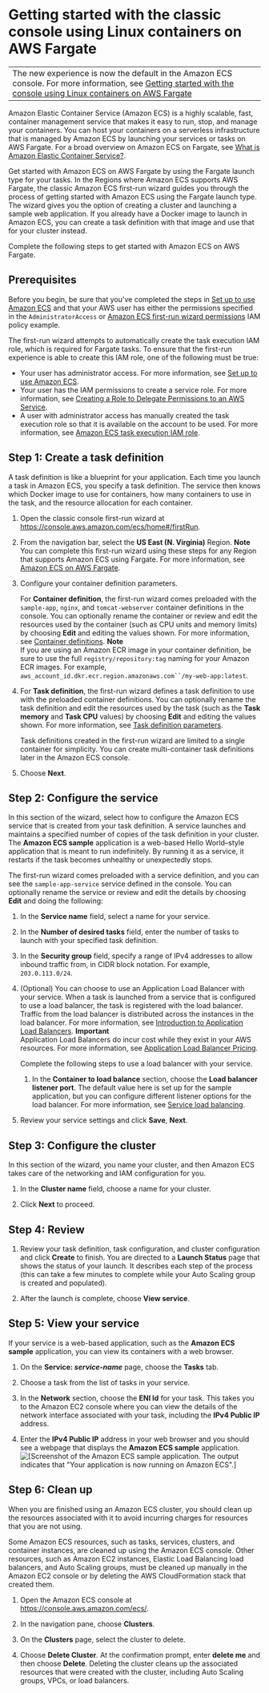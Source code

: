 # Getting started with the classic console using Linux containers on AWS Fargate<a name="getting-started-fargate-classic-console"></a>


|  | 
| --- |
| The new experience is now the default in the Amazon ECS console\. For more information, see [Getting started with the console using Linux containers on AWS Fargate](getting-started-fargate.md) | 

Amazon Elastic Container Service \(Amazon ECS\) is a highly scalable, fast, container management service that makes it easy to run, stop, and manage your containers\. You can host your containers on a serverless infrastructure that is managed by Amazon ECS by launching your services or tasks on AWS Fargate\. For a broad overview on Amazon ECS on Fargate, see [What is Amazon Elastic Container Service?](Welcome.md)\.

Get started with Amazon ECS on AWS Fargate by using the Fargate launch type for your tasks\. In the Regions where Amazon ECS supports AWS Fargate, the classic Amazon ECS first\-run wizard guides you through the process of getting started with Amazon ECS using the Fargate launch type\. The wizard gives you the option of creating a cluster and launching a sample web application\. If you already have a Docker image to launch in Amazon ECS, you can create a task definition with that image and use that for your cluster instead\.

Complete the following steps to get started with Amazon ECS on AWS Fargate\.

## Prerequisites<a name="first-run-prereqs"></a>

Before you begin, be sure that you've completed the steps in [Set up to use Amazon ECS](get-set-up-for-amazon-ecs.md) and that your AWS user has either the permissions specified in the `AdministratorAccess` or [Amazon ECS first\-run wizard permissions](security_iam_id-based-policy-examples.md#first-run-permissions) IAM policy example\.

The first\-run wizard attempts to automatically create the task execution IAM role, which is required for Fargate tasks\. To ensure that the first\-run experience is able to create this IAM role, one of the following must be true:
+ Your user has administrator access\. For more information, see [Set up to use Amazon ECS](get-set-up-for-amazon-ecs.md)\.
+ Your user has the IAM permissions to create a service role\. For more information, see [Creating a Role to Delegate Permissions to an AWS Service](https://docs.aws.amazon.com/IAM/latest/UserGuide/id_roles_create_for-service.html)\.
+ A user with administrator access has manually created the task execution role so that it is available on the account to be used\. For more information, see [Amazon ECS task execution IAM role](task_execution_IAM_role.md)\. 

## Step 1: Create a task definition<a name="first-run-task-def"></a>

A task definition is like a blueprint for your application\. Each time you launch a task in Amazon ECS, you specify a task definition\. The service then knows which Docker image to use for containers, how many containers to use in the task, and the resource allocation for each container\.

1. Open the classic console first\-run wizard at [https://console\.aws\.amazon\.com/ecs/home\#/firstRun](https://console.aws.amazon.com/ecs/home#/firstRun)\.

1. From the navigation bar, select the **US East \(N\. Virginia\)** Region\.
**Note**  
You can complete this first\-run wizard using these steps for any Region that supports Amazon ECS using Fargate\. For more information, see [Amazon ECS on AWS Fargate](AWS_Fargate.md)\.

1. Configure your container definition parameters\. 

   For **Container definition**, the first\-run wizard comes preloaded with the `sample-app`, `nginx`, and `tomcat-webserver` container definitions in the console\. You can optionally rename the container or review and edit the resources used by the container \(such as CPU units and memory limits\) by choosing **Edit** and editing the values shown\. For more information, see [Container definitions](task_definition_parameters.md#container_definitions)\.
**Note**  
If you are using an Amazon ECR image in your container definition, be sure to use the full `registry/repository:tag` naming for your Amazon ECR images\. For example, `aws_account_id.dkr.ecr.region.amazonaws.com``/my-web-app:latest`\.

1. For **Task definition**, the first\-run wizard defines a task definition to use with the preloaded container definitions\. You can optionally rename the task definition and edit the resources used by the task \(such as the **Task memory** and **Task CPU** values\) by choosing **Edit** and editing the values shown\. For more information, see [Task definition parameters](task_definition_parameters.md)\.

   Task definitions created in the first\-run wizard are limited to a single container for simplicity\. You can create multi\-container task definitions later in the Amazon ECS console\.

1. Choose **Next**\.

## Step 2: Configure the service<a name="first-run-service"></a>

In this section of the wizard, select how to configure the Amazon ECS service that is created from your task definition\. A service launches and maintains a specified number of copies of the task definition in your cluster\. The **Amazon ECS sample** application is a web\-based Hello World–style application that is meant to run indefinitely\. By running it as a service, it restarts if the task becomes unhealthy or unexpectedly stops\.

The first\-run wizard comes preloaded with a service definition, and you can see the `sample-app-service` service defined in the console\. You can optionally rename the service or review and edit the details by choosing **Edit** and doing the following:

1. In the **Service name** field, select a name for your service\.

1. In the **Number of desired tasks** field, enter the number of tasks to launch with your specified task definition\.

1. In the **Security group** field, specify a range of IPv4 addresses to allow inbound traffic from, in CIDR block notation\. For example, `203.0.113.0/24`\.

1. \(Optional\) You can choose to use an Application Load Balancer with your service\. When a task is launched from a service that is configured to use a load balancer, the task is registered with the load balancer\. Traffic from the load balancer is distributed across the instances in the load balancer\. For more information, see [Introduction to Application Load Balancers](https://docs.aws.amazon.com/elasticloadbalancing/latest/application/introduction.html)\.
**Important**  
Application Load Balancers do incur cost while they exist in your AWS resources\. For more information, see [Application Load Balancer Pricing](http://aws.amazon.com/elasticloadbalancing/applicationloadbalancer/pricing/)\.

   Complete the following steps to use a load balancer with your service\.

   1. In the **Container to load balance** section, choose the **Load balancer listener port**\. The default value here is set up for the sample application, but you can configure different listener options for the load balancer\. For more information, see [Service load balancing](service-load-balancing.md)\.

1. Review your service settings and click **Save**, **Next**\.

## Step 3: Configure the cluster<a name="first-run-cluster"></a>

In this section of the wizard, you name your cluster, and then Amazon ECS takes care of the networking and IAM configuration for you\.

1. In the **Cluster name** field, choose a name for your cluster\.

1. Click **Next** to proceed\.

## Step 4: Review<a name="first-run-review"></a>

1. Review your task definition, task configuration, and cluster configuration and click **Create** to finish\. You are directed to a **Launch Status** page that shows the status of your launch\. It describes each step of the process \(this can take a few minutes to complete while your Auto Scaling group is created and populated\)\.

1. After the launch is complete, choose **View service**\.

## Step 5: View your service<a name="first-run-view"></a>

If your service is a web\-based application, such as the **Amazon ECS sample** application, you can view its containers with a web browser\.

1. On the **Service: *service\-name*** page, choose the **Tasks** tab\.

1. Choose a task from the list of tasks in your service\.

1. In the **Network** section, choose the **ENI Id** for your task\. This takes you to the Amazon EC2 console where you can view the details of the network interface associated with your task, including the **IPv4 Public IP** address\.

1. Enter the **IPv4 Public IP** address in your web browser and you should see a webpage that displays the **Amazon ECS sample** application\.  
![\[Screenshot of the Amazon ECS sample application. The output indicates that "Your application is now running on Amazon ECS".\]](http://docs.aws.amazon.com/AmazonECS/latest/developerguide/images/ECS_Sample_Application.png)

## Step 6: Clean up<a name="first-run-cleanup"></a>

When you are finished using an Amazon ECS cluster, you should clean up the resources associated with it to avoid incurring charges for resources that you are not using\.

Some Amazon ECS resources, such as tasks, services, clusters, and container instances, are cleaned up using the Amazon ECS console\. Other resources, such as Amazon EC2 instances, Elastic Load Balancing load balancers, and Auto Scaling groups, must be cleaned up manually in the Amazon EC2 console or by deleting the AWS CloudFormation stack that created them\.

1. Open the Amazon ECS console at [https://console\.aws\.amazon\.com/ecs/](https://console.aws.amazon.com/ecs/)\.

1. In the navigation pane, choose **Clusters**\.

1. On the **Clusters** page, select the cluster to delete\.

1. Choose **Delete Cluster**\. At the confirmation prompt, enter **delete me** and then choose **Delete**\. Deleting the cluster cleans up the associated resources that were created with the cluster, including Auto Scaling groups, VPCs, or load balancers\.